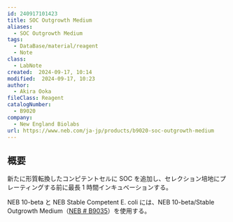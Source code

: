 ```yaml
---
id: 240917101423
title: SOC Outgrowth Medium
aliases:
  - SOC Outgrowth Medium
tags:
  - DataBase/material/reagent
  - Note
class:
  - LabNote
created:  2024-09-17, 10:14
modified:  2024-09-17, 10:23
author:
  - Akira Ooka
fileClass: Reagent
catalogNumber:
  - B9020
company:
  - New England Biolabs
url: https://www.neb.com/ja-jp/products/b9020-soc-outgrowth-medium
---
```

## 概要
新たに形質転換したコンピテントセルに SOC を追加し、セレクション培地にプレーティングする前に最長 1 時間インキュベーションする。

NEB 10-beta と NEB Stable Competent E. coli には、NEB 10-beta/Stable Outgrowth Medium（[NEB # B9035](https://www.neb.com/ja-jp/products/b9035-neb-10-beta-stable-out-growth-medium)）を使用する。
